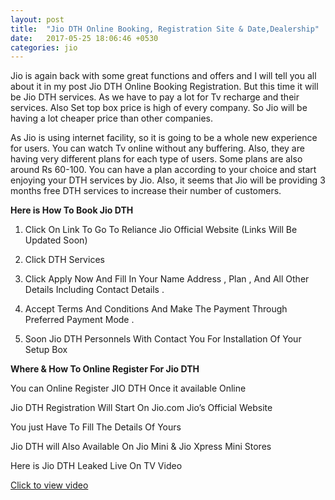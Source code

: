 ```yaml
---
layout: post
title:  "Jio DTH Online Booking, Registration Site & Date,Dealership"
date:   2017-05-25 18:06:46 +0530
categories: jio
---
```


Jio is again back  with some great functions and offers and I  will tell you all about it in my post Jio DTH Online Booking Registration. But this time it will be Jio DTH services. As we have to pay a lot for Tv recharge and their services. Also Set top box price is high of every company. So Jio will be having a lot cheaper price than other companies.

As Jio is using internet facility, so it is going to be a whole new experience for users. You can watch Tv online without any buffering. Also, they are having very different plans for each type of users. Some plans are also around Rs 60-100. You can have a plan according to your choice and start enjoying your DTH services by Jio. Also, it seems that Jio will be providing 3 months free DTH services to increase their number of customers.

**Here is How To Book Jio DTH**

1) Click On Link To Go To Reliance Jio Official Website (Links Will Be Updated Soon)

2) Click DTH Services

3) Click Apply Now And Fill In Your Name Address , Plan , And All Other Details Including Contact Details .

4) Accept Terms And Conditions And Make The Payment Through Preferred Payment Mode .

5) Soon Jio DTH Personnels With Contact You For Installation Of Your Setup Box

**Where & How To Online Register For Jio DTH** 

You can Online Register JIO DTH Once it available Online

Jio DTH Registration Will Start On Jio.com Jio’s Official Website

You just Have To Fill The Details Of Yours

Jio DTH will Also Available On Jio Mini & Jio Xpress Mini Stores

Here is Jio DTH Leaked Live On TV Video

[Click to view video](https://www.youtube.com/watch?v=UD6JfhUgkh0)


